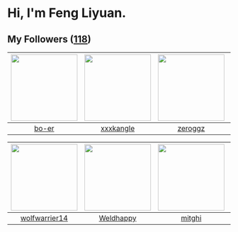 # Hi, I'm Feng Liyuan.

## My Followers ([118](https://github.com/SunRunAway?tab=followers))

| <img src="https://avatars.githubusercontent.com/u/49479987?v=4" width="150" height="150" /> | <img src="https://avatars.githubusercontent.com/u/88874211?v=4" width="150" height="150" /> | <img src="https://avatars.githubusercontent.com/u/55519398?v=4" width="150" height="150" /> | <img src="https://avatars.githubusercontent.com/u/46620760?v=4" width="150" height="150" /> |
| :-----------------------------------------------------------------------------------------: | :-----------------------------------------------------------------------------------------: | :-----------------------------------------------------------------------------------------: | :-----------------------------------------------------------------------------------------: |
|                              [bo-er](https://github.com/bo-er)                              |                          [xxxkangle](https://github.com/xxxkangle)                          |                            [zeroggz](https://github.com/zeroggz)                            |                        [pleiadesian](https://github.com/pleiadesian)                        |

| <img src="https://avatars.githubusercontent.com/u/74522790?v=4" width="150" height="150" /> | <img src="https://avatars.githubusercontent.com/u/113218208?v=4" width="150" height="150" /> | <img src="https://avatars.githubusercontent.com/u/55898975?v=4" width="150" height="150" /> | <img src="https://avatars.githubusercontent.com/u/65283311?v=4" width="150" height="150" /> |
| :-----------------------------------------------------------------------------------------: | :------------------------------------------------------------------------------------------: | :-----------------------------------------------------------------------------------------: | :-----------------------------------------------------------------------------------------: |
|                      [wolfwarrier14](https://github.com/wolfwarrier14)                      |                           [Weldhappy](https://github.com/Weldhappy)                          |                             [mitghi](https://github.com/mitghi)                             |                           [alekssze](https://github.com/alekssze)                           |